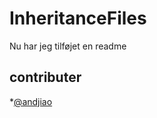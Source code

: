 # InheritanceFiles
Nu har jeg tilføjet en readme

## contributer
*[@andjiao](https://github.com/andjiao)

##
